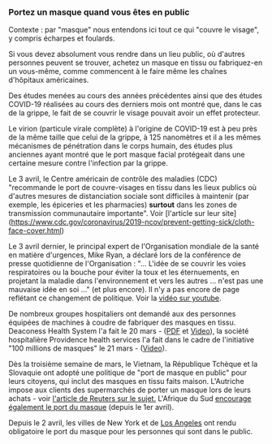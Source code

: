 ### Portez un masque quand vous êtes en public

Contexte : par "masque" nous entendons ici tout ce qui "couvre le visage", y compris écharpes et foulards.

Si vous devez absolument vous rendre dans un lieu public, où d'autres personnes peuvent se trouver, achetez un masque en tissu ou fabriquez-en un vous-même, comme commencent à le faire même les chaînes d'hôpitaux américaines. 

Des études menées au cours des années précédentes ainsi que des études COVID-19 réalisées au cours des derniers mois ont montré que, dans le cas de la grippe, le fait de se couvrir le visage pouvait avoir un effet protecteur.

Le virion (particule virale complète) à l'origine de COVID-19 est à peu près de la même taille que celui de la grippe, à 125 nanomètres et il a les mêmes mécanismes de pénétration dans le corps humain, des études plus anciennes ayant montré que le port masque facial protégeait dans une certaine mesure contre l'infection par la grippe. 

Le 3 avril, le Centre américain de contrôle des maladies (CDC) "recommande le port de couvre-visages en tissu dans les lieux publics où d'autres mesures de distanciation sociale sont difficiles à maintenir (par exemple, les épiceries et les pharmacies) **surtout** dans les zones de transmission communautaire importante". Voir [l'article sur leur site] (https://www.cdc.gov/coronavirus/2019-ncov/prevent-getting-sick/cloth-face-cover.html)

Le 3 avril dernier, le principal expert de l'Organisation mondiale de la santé en matière d'urgences, Mike Ryan, a déclaré lors de la conférence de presse quotidienne de l'Organisation : "... L'idée de se couvrir les voies respiratoires ou la bouche pour éviter la toux et les éternuements, en projetant la maladie dans l'environnement et vers les autres ... n'est pas une mauvaise idée en soi ..." (et plus encore). Il n'y a pas encore de page reflétant ce changement de politique. Voir la [vidéo sur youtube](https://youtu.be/eh5hTTRd2Zs?t=3560).

De nombreux groupes hospitaliers ont demandé aux des personnes équipées de machines à coudre de fabriquer des masques en tissu. Deaconess Health System l'a fait le 20 mars - ([PDF](https://www.deaconess.com/How-to-make-a-Face-Mask/Documents-Mask/Mask-Information) et [Video](https://youtu.be/9tBg0Os5FWQ)), la société hospitalière Providence health services l'a fait dans le cadre de l'initiative "100 millions de masques" le 21 mars - ([Video](https://vimeo.com/399324367/13cd93f150)).

Dès la troisième semaine de mars, le Vietnam, la République Tchèque et la Slovaquie ont adopté une politique de "port de masque en public" pour leurs citoyens, qui inclut des masques en tissu faits maison. L'Autriche impose aux clients des supermarchés de porter un masque lors de leurs achats - voir [l'article de Reuters sur le sujet.](https://www.reuters.com/article/us-health-coronavirus-austria-masks/austrian-supermarkets-hand-out-face-masks-before-they-become-compulsory-idUSKBN21J5Y9) L'Afrique du Sud [encourage également le port du masque](https://www.dailymaverick.co.za/article/2020-04-01-the-great-mask-debate-policy-shifts-towards-masks-in-sa-and-elsewhere/) (depuis le 1er avril).

Depuis le 2 avril, les villes de New York et de [Los Angeles](https://twitter.com/ABC/status/1245670123823923200) ont rendu obligatoire le port du masque pour les personnes qui sont dans le public.
